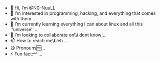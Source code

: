 - 👋 Hi, I’m @N0-NuuLL
- 👀 I’m interested in programming, hacking, and everything that comes with them...
- 🌱 I’m currently learning everything i can about linux and all this ''universe''...
- 💞️ I’m looking to collaborate on\\\i dont know;...
- 📫 How to reach me\\bleh ...
- 😄 Pronouns🆓...
- ⚡ Fun fact:^^ ...

<!---
N0-NuuLL/N0-NuuLL is a ✨ special ✨ repository because its `README.md` (this file) appears on your GitHub profile.
You can click the Preview link to take a look at your changes.
--->
